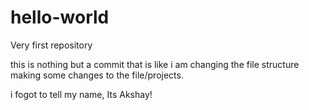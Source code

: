 # hello-world
Very first repository

this is nothing but a commit that is like i am changing the file structure making some changes to the file/projects.

i fogot to tell my name, Its Akshay!
